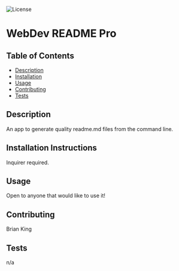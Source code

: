 
  ![License](https://img.shields.io/badge/License-Apache_2.0-blue.svg) 
  # WebDev README Pro
  ## Table of Contents
  * [Description](#description)  
  * [Installation](#installation)
  * [Usage](#usage)
  * [Contributing](#contributing)
  * [Tests](#tests)
  ## Description
  An app to generate quality readme.md files from the command line.
  ## Installation Instructions
  Inquirer required.
  ## Usage
  Open to anyone that would like to use it!
  ## Contributing
  Brian King
  ## Tests
  n/a
  


